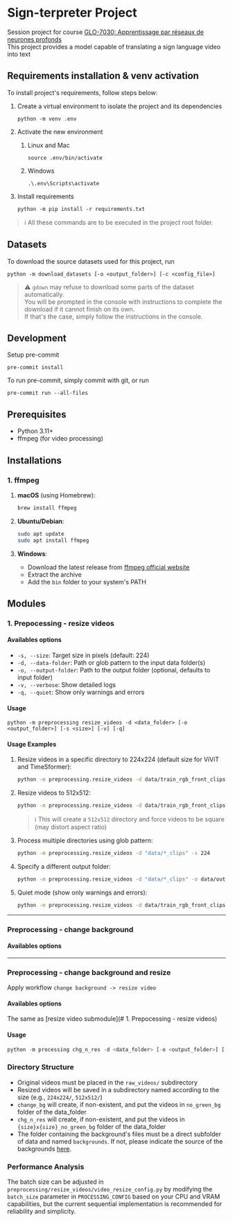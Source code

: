 # Sign-terpreter Project

Session project for course [GLO-7030: Apprentissage par réseaux de neurones profonds](https://www.ulaval.ca/etudes/cours/glo-7030-apprentissage-par-reseaux-de-neurones-profonds)  
This project provides a model capable of translating a sign language video into text

## Requirements installation & venv activation
To install project's requirements, follow steps below:

1. Create a virtual environment to isolate the project and its dependencies
    ```shell
    python -m venv .env
    ```

2. Activate the new environment
    1. Linux and Mac
        ```shell
        source .env/bin/activate
        ```
    2. Windows
        ```shell
        .\.env\Scripts\activate
        ```

3. Install requirements
    ```shell
    python -m pip install -r requirements.txt
    ```

> :information_source: All these commands are to be executed in the project root folder.

## Datasets
To download the source datasets used for this project, run
```shell
python -m download_datasets [-o <output_folder>] [-c <config_file>]
```
> :warning: `gdown` may refuse to download some parts of the dataset automatically.   
> You will be prompted in the console with instructions to complete the download if it cannot finish on its own.   
> If that's the case, simply follow the instructions in the console. 

## Development
Setup pre-commit
```shell
pre-commit install
```

To run pre-commit, simply commit with git, or run
```shell
pre-commit run --all-files
```

## Prerequisites

- Python 3.11+
- ffmpeg (for video processing)

## Installations

### 1. ffmpeg

1. **macOS** (using Homebrew):
    ```bash
    brew install ffmpeg
    ```

2. **Ubuntu/Debian**:
    ```bash
    sudo apt update
    sudo apt install ffmpeg
    ```

3. **Windows**:
    - Download the latest release from [ffmpeg official website](https://ffmpeg.org/download.html)
    - Extract the archive
    - Add the `bin` folder to your system's PATH

## Modules

### 1. Prepocessing - resize videos

#### Availables options

- `-s, --size`: Target size in pixels (default: 224)
- `-d, --data-folder`: Path or glob pattern to the input data folder(s)
- `-o, --output-folder`: Path to the output folder (optional, defaults to input folder)
- `-v, --verbose`: Show detailed logs
- `-q, --quiet`: Show only warnings and errors

#### Usage

```shell
python -m preprocessing resize_videos -d <data_folder> [-o <output_folder>] [-s <size>] [-v] [-q]
```

#### Usage Examples

1. Resize videos in a specific directory to 224x224 (default size for ViViT and TimeSformer):
    ```bash
    python -m preprocessing.resize_videos -d data/train_rgb_front_clips -s 224
    ```

2. Resize videos to 512x512:
    ```bash
    python -m preprocessing.resize_videos -d data/train_rgb_front_clips -s 512
    ```
    > :information_source: This will create a `512x512` directory and force videos to be square (may distort aspect ratio)

3. Process multiple directories using glob pattern:
    ```bash
    python -m preprocessing.resize_videos -d "data/*_clips" -s 224
    ```

4. Specify a different output folder:
    ```bash
    python -m preprocessing.resize_videos -d "data/*_clips" -o data/output -s 224
    ```

5. Quiet mode (show only warnings and errors):
    ```bash
    python -m preprocessing.resize_videos -d data/train_rgb_front_clips -q
    ```
--------------------------------------------------------------------------------------------

### Preprocessing - change background
#### Availables options
--------------------------------------------------------------------------------------------
### Preprocessing - change background and resize
Apply workflow `change background -> resize video`

#### Availables options
The same as [resize video submodule](# 1. Prepocessing - resize videos)

#### Usage
```python
python -m processing chg_n_res -d <data_folder> [-o <output_folder>] [-s <size>] [-v] [-q]
```

### Directory Structure

- Original videos must be placed in the `raw_videos/` subdirectory
- Resized videos will be saved in a subdirectory named according to the size (e.g., `224x224/`, `512x512/`)
- `change_bg` will create, if non-existent, and put the videos in `no_green_bg` folder of the data_folder
- `chg_n_res` will create, if non-existent, and put the videos in `{size}x{size}_no_green_bg` folder of the data_folder
- The folder containing the background's files must be a direct subfolder of data and named `backgrounds`. If not, please indicate the source of the backgrounds [here]().

### Performance Analysis

The batch size can be adjusted in `preprocessing/resize_videos/video_resize_config.py` by modifying the `batch_size` parameter in `PROCESSING_CONFIG` based on your CPU and VRAM capabilities, but the current sequential implementation is recommended for reliability and simplicity.